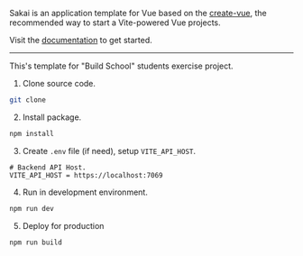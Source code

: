 Sakai is an application template for Vue based on the [create-vue](https://github.com/vuejs/create-vue), the recommended way to start a Vite-powered Vue projects.

Visit the [documentation](https://sakai.primevue.org/documentation) to get started.

---

This's template for "Build School" students exercise project.

1. Clone source code.
```bash
git clone 
```
2. Install package.
```bash
npm install
```
3. Create `.env` file (if need), setup `VITE_API_HOST`.

```
# Backend API Host.
VITE_API_HOST = https://localhost:7069
```

4. Run in development environment.
```bash
npm run dev
``` 
5. Deploy for production
```bash
npm run build
```